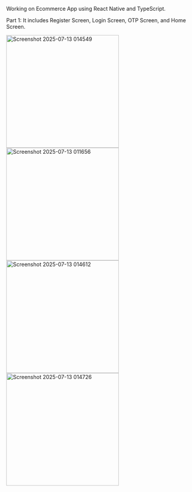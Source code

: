 Working on Ecommerce App using React Native and TypeScript.

Part 1: 
It includes Register Screen, Login Screen, OTP Screen, and Home Screen. 

<img width="300"  alt="Screenshot 2025-07-13 014549" src="https://github.com/user-attachments/assets/b260f566-2acf-4907-959c-ea7c7f6512e6" />

<img width="300"  alt="Screenshot 2025-07-13 011656" src="https://github.com/user-attachments/assets/bc09fa8e-42c6-4a8f-85b0-2e332cc52f53" />

<img width="300"  alt="Screenshot 2025-07-13 014612" src="https://github.com/user-attachments/assets/6a7a227f-a221-4560-8c50-f68cd902a5a4" />

<img width="300"  alt="Screenshot 2025-07-13 014726" src="https://github.com/user-attachments/assets/4afa0111-ac8d-41bc-ac90-e614bcffaf83" />



